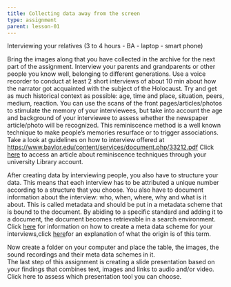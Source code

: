 ```yaml
---
title: Collecting data away from the screen
type: assignment
parent: lesson-01
---
```


Interviewing your relatives (3 to 4 hours - BA - laptop -  smart phone)
<!-- more -->

Bring the images along that you have collected in the archive for the next part of the assignment. 
Interview your parents and grandparents or other people you know well, belonging to different generations. 
Use a voice recorder to conduct at least 2 short interviews of about 10 min about how the narrator got acquainted with the subject of the Holocaust. 
Try and get as much historical context as possible: age, time and place, situation, peers, medium, reaction. 
You can use the scans of the front pages/articles/photos to stimulate the memory of your interviewees, but take into account the age and background of your interviewee to assess whether the newspaper article/photo will be recognized. This reminiscence method is  a well known technique to make people’s memories resurface or to trigger associations. 
Take a look at guidelines on how to interview offered at https://www.baylor.edu/content/services/document.php/33212.pdf 
Click [here](http://www.tandfonline.com/doi/full/10.1080/1743727X.2013.843073?scroll=top&needAccess=true) to access an article about reminiscence techniques through your university Library account. 

After creating data by interviewing people, you also have to structure your data. This means that each interview has to be attributed a unique number according to a structure that you choose. You also have to document information about the interview: who, when, where, why and what is it about. This is called metadata and should be put in a metadata scheme that is bound to the document. By abiding to a specific standard and adding it to a document, the document becomes retrievable in a search environment.
Click [here](https://youtu.be/ExAlOCgFvHY) for information on how to create a meta data scheme for your interviews,click [here](https://youtu.be/-0vc6LeVa14)for an explanation of what the origin is of this term. 
       
Now  create a folder on your computer and place the table, the images, the sound recordings and their meta data schemes in it.  
The last step of this assignment is creating a slide presentation based on your findings that combines text,  images and links to audio and/or video. Click here to assess which presentation tool you can choose. 

